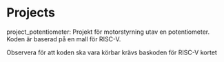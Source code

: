 # Projects
project_potentiometer: 
Projekt för motorstyrning utav en potentiometer.
Koden är baserad på en mall för RISC-V. 

Observera för att koden ska vara körbar krävs baskoden för RISC-V kortet
